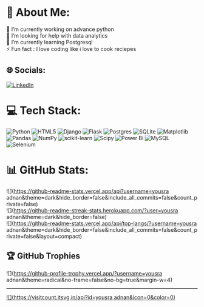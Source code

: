 # 💫 About Me:
🔭 I’m currently working on advance python<br>🤝 I’m looking for help with data analytics<br>🌱 I’m currently learning Postgresql<br>⚡ Fun fact : I love coding like i love to cook reciepes


## 🌐 Socials:
[![LinkedIn](https://img.shields.io/badge/LinkedIn-%230077B5.svg?logo=linkedin&logoColor=white)](https://www.linkedin.com/in/yousra-adnan-28709a302/) 

# 💻 Tech Stack:
![Python](https://img.shields.io/badge/python-3670A0?style=for-the-badge&logo=python&logoColor=ffdd54) ![HTML5](https://img.shields.io/badge/html5-%23E34F26.svg?style=for-the-badge&logo=html5&logoColor=white) ![Django](https://img.shields.io/badge/django-%23092E20.svg?style=for-the-badge&logo=django&logoColor=white) ![Flask](https://img.shields.io/badge/flask-%23000.svg?style=for-the-badge&logo=flask&logoColor=white) ![Postgres](https://img.shields.io/badge/postgres-%23316192.svg?style=for-the-badge&logo=postgresql&logoColor=white) ![SQLite](https://img.shields.io/badge/sqlite-%2307405e.svg?style=for-the-badge&logo=sqlite&logoColor=white) ![Matplotlib](https://img.shields.io/badge/Matplotlib-%23ffffff.svg?style=for-the-badge&logo=Matplotlib&logoColor=black) ![Pandas](https://img.shields.io/badge/pandas-%23150458.svg?style=for-the-badge&logo=pandas&logoColor=white) ![NumPy](https://img.shields.io/badge/numpy-%23013243.svg?style=for-the-badge&logo=numpy&logoColor=white) ![scikit-learn](https://img.shields.io/badge/scikit--learn-%23F7931E.svg?style=for-the-badge&logo=scikit-learn&logoColor=white) ![Scipy](https://img.shields.io/badge/SciPy-%230C55A5.svg?style=for-the-badge&logo=scipy&logoColor=%white) ![Power Bi](https://img.shields.io/badge/power_bi-F2C811?style=for-the-badge&logo=powerbi&logoColor=black) ![MySQL](https://img.shields.io/badge/mysql-4479A1.svg?style=for-the-badge&logo=mysql&logoColor=white)![Selenium](https://img.shields.io/badge/selenium-4479A1.svg?style=for-the-badge&logo=selenium&logoColor=white)
# 📊 GitHub Stats:
![](https://github-readme-stats.vercel.app/api?username=yousra adnan&theme=dark&hide_border=false&include_all_commits=false&count_private=false)<br/>
![](https://github-readme-streak-stats.herokuapp.com/?user=yousra adnan&theme=dark&hide_border=false)<br/>
![](https://github-readme-stats.vercel.app/api/top-langs/?username=yousra adnan&theme=dark&hide_border=false&include_all_commits=false&count_private=false&layout=compact)

## 🏆 GitHub Trophies
![](https://github-profile-trophy.vercel.app/?username=yousra adnan&theme=radical&no-frame=false&no-bg=true&margin-w=4)

---
[![](https://visitcount.itsvg.in/api?id=yousra adnan&icon=0&color=0)](https://visitcount.itsvg.in)

<!-- Proudly created with GPRM ( https://gprm.itsvg.in ) -->
